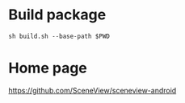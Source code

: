# Build package

```
sh build.sh --base-path $PWD
```

# Home page

https://github.com/SceneView/sceneview-android